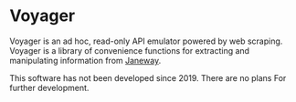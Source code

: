 # Voyager

Voyager is an ad hoc, read-only API emulator powered by web scraping.
Voyager is a library of convenience functions for extracting and
manipulating information from [Janeway](https://github.com/BirkbeckCTP/janeway).

This software has not been developed since 2019. There are no plans
For further development.
